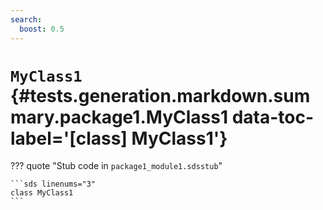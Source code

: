 ```yaml
---
search:
  boost: 0.5
---
```


[//]: # (DO NOT EDIT THIS FILE DIRECTLY. Instead, edit the corresponding stub file and execute `npm run docs:api`.)

# <code class="doc-symbol doc-symbol-class"></code> `MyClass1` {#tests.generation.markdown.summary.package1.MyClass1 data-toc-label='[class] MyClass1'}

??? quote "Stub code in `package1_module1.sdsstub`"

    ```sds linenums="3"
    class MyClass1
    ```

